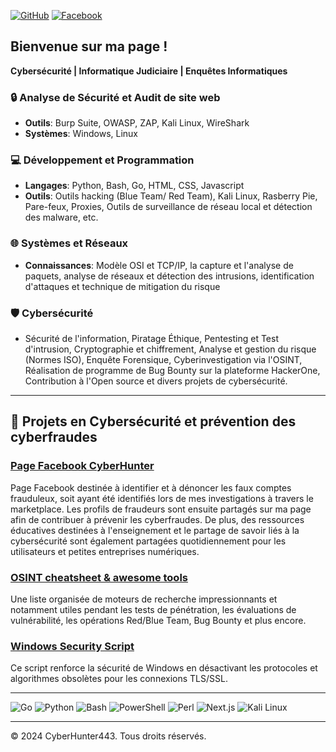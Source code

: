 [![GitHub](https://img.shields.io/badge/GitHub-CyberHunter443-181717?style=for-the-badge&logo=github)](https://github.com/cyberhunter443)
[![Facebook](https://img.shields.io/badge/Facebook-1877F2?style=for-the-badge&logo=facebook&logoColor=white)](https://www.facebook.com/share/JKT6SFrFciQnZBBA/?mibextid=LQQJ4d)

## Bienvenue sur ma page ! 
**Cybersécurité | Informatique Judiciaire | Enquêtes Informatiques**

### 🔒 Analyse de Sécurité et Audit de site web 
- **Outils**: Burp Suite, OWASP, ZAP, Kali Linux, WireShark
- **Systèmes**: Windows, Linux

### 💻 Développement et Programmation
- **Langages**: Python, Bash, Go, HTML, CSS, Javascript
- **Outils**: Outils hacking (Blue Team/ Red Team), Kali Linux, Rasberry Pie, Pare-feux, Proxies, Outils de surveillance de réseau local et détection des malware, etc.

### 🌐 Systèmes et Réseaux
- **Connaissances**: Modèle OSI et TCP/IP, la capture et l'analyse de paquets, analyse de réseaux et détection des intrusions, identification d'attaques et technique de mitigation du risque

### 🛡️ Cybersécurité
- Sécurité de l'information, Piratage Éthique, Pentesting et Test d'intrusion, Cryptographie et chiffrement, Analyse et gestion du risque (Normes ISO), Enquête Forensique, Cyberinvestigation via l'OSINT, Réalisation de programme de Bug Bounty sur la plateforme HackerOne, Contribution à l'Open source et divers projets de cybersécurité.   

---

## 📂 Projets en Cybersécurité et prévention des cyberfraudes 

### [Page Facebook CyberHunter](https://www.facebook.com/share/JKT6SFrFciQnZBBA/?mibextid=LQQJ4d)
Page Facebook destinée à identifier et à dénoncer les faux comptes frauduleux, soit ayant été identifiés lors de mes investigations à travers le marketplace. Les profils de fraudeurs sont ensuite partagés sur ma page afin de contribuer à prévenir les cyberfraudes. De plus, des ressources éducatives destinées à l'enseignement et le partage de savoir liés à la cybersécurité sont également partagées quotidiennement pour les utilisateurs et petites entreprises numériques. 

### [OSINT cheatsheet & awesome tools](https://github.com/cyberhunter443/cheatsheet)
Une liste organisée de moteurs de recherche impressionnants et notamment utiles pendant les tests de pénétration, les évaluations de vulnérabilité, les opérations Red/Blue Team, Bug Bounty et plus encore.

### [Windows Security Script](https://github.com/cyberhunter443/Windows-Security-Script) 
Ce script renforce la sécurité de Windows en désactivant les protocoles et algorithmes obsolètes pour les connexions TLS/SSL. 

---

![Go](https://img.shields.io/badge/Code-Go-00ADD8?logo=go&logoColor=white)
![Python](https://img.shields.io/badge/Code-Python-3776AB?logo=python&logoColor=white)
![Bash](https://img.shields.io/badge/Code-Bash-4EAA25?logo=gnu-bash&logoColor=white)
![PowerShell](https://img.shields.io/badge/Code-PowerShell-5391FE?logo=powershell&logoColor=white)
![Perl](https://img.shields.io/badge/Code-Perl-39457E?logo=perl&logoColor=white)
![Next.js](https://img.shields.io/badge/Code-Next.js-000000?logo=next.js&logoColor=white)
![Kali Linux](https://img.shields.io/badge/Platform-Kali%20Linux-557C94?logo=kalilinux&logoColor=white)


---

&copy; 2024 CyberHunter443. Tous droits réservés.
